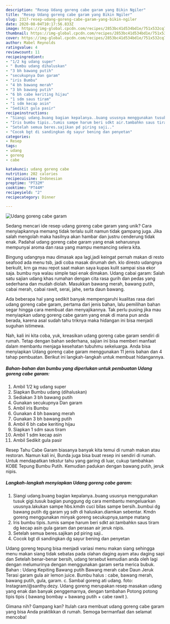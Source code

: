 ```yaml
---
description: "Resep Udang goreng cabe garam yang Bikin Ngiler"
title: "Resep Udang goreng cabe garam yang Bikin Ngiler"
slug: 2317-resep-udang-goreng-cabe-garam-yang-bikin-ngiler
date: 2020-08-04T10:17:56.833Z
image: https://img-global.cpcdn.com/recipes/2853bc41d534bd1e/751x532cq70/udang-goreng-cabe-garam-foto-resep-utama.jpg
thumbnail: https://img-global.cpcdn.com/recipes/2853bc41d534bd1e/751x532cq70/udang-goreng-cabe-garam-foto-resep-utama.jpg
cover: https://img-global.cpcdn.com/recipes/2853bc41d534bd1e/751x532cq70/udang-goreng-cabe-garam-foto-resep-utama.jpg
author: Mabel Reynolds
ratingvalue: 4
reviewcount: 11
recipeingredient:
- "1/2 kg udang super"
- " Bumbu udang dihaluskan"
- "3 bh bawang putih"
- "secukupnya Dan garam"
- "iris Bumbu"
- "4 bh bawang merah"
- "3 bh bawang putih"
- "6 bh cabe keriting hijau"
- "1 sdm saus tiram"
- "1 sdm kecap asin"
- "Sedikit gula pasir"
recipeinstructions:
- "Siangi udang.buang bagian kepalanya..buang ususnya menggunakan tusuk gigi.tusuk bagian punggung dg cara membantu mengeluarkan ususnya.lakukan sampe hbs.kmdn cuci bilas sampe bersih..bumbui dg bawang putih dg garam yg sdh di haluskan.diamkan sebentar. Kmdn goreng menggunakan minyak goreng secukupnya,sampe matang"
- "Iris bumbu tipis..tumis sampe harum beri sdkt air.tambahkn saus tiram dg kecap asin gula garam dan perasan air jeruk nipis."
- "Setelah semua beres.sajikan pd piring saji.."
- "Cocok bgt di sandingkan dg sayur bening dan penyetan"
categories:
- Resep
tags:
- udang
- goreng
- cabe

katakunci: udang goreng cabe 
nutrition: 202 calories
recipecuisine: Indonesian
preptime: "PT32M"
cooktime: "PT44M"
recipeyield: "2"
recipecategory: Dinner

---
```



![Udang goreng cabe garam](https://img-global.cpcdn.com/recipes/2853bc41d534bd1e/751x532cq70/udang-goreng-cabe-garam-foto-resep-utama.jpg)

Sedang mencari ide resep udang goreng cabe garam yang unik? Cara menyiapkannya memang tidak terlalu sulit namun tidak gampang juga. Jika salah mengolah maka hasilnya akan hambar dan justru cenderung tidak enak. Padahal udang goreng cabe garam yang enak seharusnya mempunyai aroma dan rasa yang mampu memancing selera kita.

Bingung udangnya mau dimasak apa lagi,jadi keingat pernah makan di resto seafood ada menu tsb, jadi coba masak dirumah deh. klo diresto udangnya berkulit, krn ga mau repot saat makan saya kupas kulit sampai sisa ekor saja. bumbu nya walau simple tapi enak dimakan. Udang cabai garam: Salah satu sajian udang khas rumahan dengan cita rasa gurih dan pedas yang sederhana dan mudah diolah. Masukkan bawang merah, bawang putih, cabai merah, cabai rawit, serai, jahe, serta daun bawang.

Ada beberapa hal yang sedikit banyak mempengaruhi kualitas rasa dari udang goreng cabe garam, pertama dari jenis bahan, lalu pemilihan bahan segar hingga cara membuat dan menyajikannya. Tak perlu pusing jika mau menyiapkan udang goreng cabe garam yang enak di mana pun anda berada, karena asal sudah tahu triknya maka hidangan ini bisa menjadi suguhan istimewa.


Nah, kali ini kita coba, yuk, kreasikan udang goreng cabe garam sendiri di rumah. Tetap dengan bahan sederhana, sajian ini bisa memberi manfaat dalam membantu menjaga kesehatan tubuhmu sekeluarga. Anda bisa menyiapkan Udang goreng cabe garam menggunakan 11 jenis bahan dan 4 tahap pembuatan. Berikut ini langkah-langkah untuk membuat hidangannya.

<!--inarticleads1-->

##### Bahan-bahan dan bumbu yang diperlukan untuk pembuatan Udang goreng cabe garam:

1. Ambil 1/2 kg udang super
1. Siapkan  Bumbu udang (dihaluskan)
1. Sediakan 3 bh bawang putih
1. Gunakan secukupnya Dan garam
1. Ambil iris Bumbu
1. Gunakan 4 bh bawang merah
1. Gunakan 3 bh bawang putih
1. Ambil 6 bh cabe keriting hijau
1. Siapkan 1 sdm saus tiram
1. Ambil 1 sdm kecap asin
1. Ambil Sedikit gula pasir


Resep Tahu Cabe Garam biasanya banyak kita temui di rumah makan atau restoran. Namun kali ini, Bunda juga bisa buat resep ini sendiri di rumah. Untuk mendapatkan tekstur tahu yang garing di luar, cukup tambahkan KOBE Tepung Bumbu Putih. Kemudian padukan dengan bawang putih, jeruk nipis. 

<!--inarticleads2-->

##### Langkah-langkah menyiapkan Udang goreng cabe garam:

1. Siangi udang.buang bagian kepalanya..buang ususnya menggunakan tusuk gigi.tusuk bagian punggung dg cara membantu mengeluarkan ususnya.lakukan sampe hbs.kmdn cuci bilas sampe bersih..bumbui dg bawang putih dg garam yg sdh di haluskan.diamkan sebentar. Kmdn goreng menggunakan minyak goreng secukupnya,sampe matang
1. Iris bumbu tipis..tumis sampe harum beri sdkt air.tambahkn saus tiram dg kecap asin gula garam dan perasan air jeruk nipis.
1. Setelah semua beres.sajikan pd piring saji..
1. Cocok bgt di sandingkan dg sayur bening dan penyetan


Udang goreng tepung bisa menjadi variasi menu makan siang sehingga menu makan siang tidak sebatas pada olahan daging ayam atau daging sapi dan Setelah benar-benar bersih, udang tersebut kemudian anda oleh lagi dengan melumurinya dengan menggunakan garam serta merica bubuk. Bahan : Udang Kepiting Bawang putih Bawang merah cabe Daun Jeruk Terasi garam gula air lemon juice. Bumbu halus : cabe, bawang merah, bawang putih, gula, garam. c. Sambal goreng ati udang. foto: Instagram/@santhy.dezy. Udang goreng merupakan resep masakan udang yang enak dan banyak penggemarnya, dengan tambahan Potong potong tipis tipis ( bawang bombay + bawang putih + cabe rawit ). 

Gimana nih? Gampang kan? Itulah cara membuat udang goreng cabe garam yang bisa Anda praktikkan di rumah. Semoga bermanfaat dan selamat mencoba!
